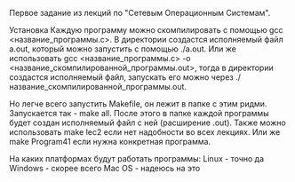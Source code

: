 Первое задание из лекций по "Сетевым Операционным Системам".

Установка Каждую программу можно скомпилировать с помощью gcc <название_программы.c>. В директории создастся исполняемый файл a.out, который можно запустить с помощью ./a.out. Или же использовать gcc <название_программы.c> -o <название_скомпилированной_программы.out>, тогда в директории создастся исполняемый файл, запускать его можно через ./название_скомпилированной_программы.out.

Но легче всего запустить Makefile, он лежит в папке с этим ридми. Запускается так - make all. После этого в папке каждой программы будет создан исполняемый файл с ней (расширение .out). Также можно использовать make lec2 если нет надобности во всех лекциях. Или же make Program41 если нужна конкретная программа.

На каких платформах будут работать программы: Linux - точно да Windows - скорее всего Mac OS - надеюсь на это
